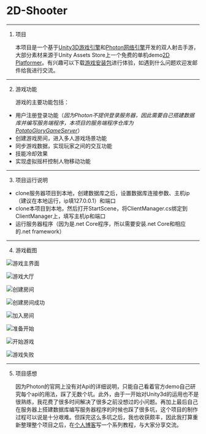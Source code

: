 # 2D-Shooter

---
1. 项目

    本项目是一个基于[Unity3D游戏引擎](https://unity3d.com/cn/)和[Photon网络引擎](https://www.photonengine.com/zh-CN/Photon)开发的双人射击手游，大部分素材来源于Unity Assets Store上一个免费的单机demo[2D Platformer](https://assetstore.unity.com/packages/essentials/tutorial-projects/2d-platformer-11228)。有兴趣可以下载[游戏安装包](http://download-1253364479.cosgz.myqcloud.com/PotatoGlory.apk)进行体验，如遇到什么问题欢迎发邮件给我进行交流。

---


2. 游戏功能

    游戏的主要功能包括：
* 用户注册登录功能（*因为Photon不提供登录服务器，因此需要自己搭建数据库并编写服务端程序，本项目的服务端程序仓库为[PotatoGloryGameServer](https://github.com/AsanCai/PotatoGloryGameServer)*）
* 创建游戏房间，进入多人游戏场景功能
* 同步游戏数据，实现玩家之间的交互功能
* 技能冷却效果
* 实现虚拟摇杆控制人物移动功能

---

3. 项目运行说明

* clone服务器项目到本地，创建数据库之后，设置数据库连接参数、主机ip（建议在本地运行，ip填127.0.0.1）和端口
* clone本项目到本地，然后打开StartScene，将ClientManager.cs绑定到ClientManager上，填写主机ip和端口
* 运行服务器程序（因为是.net Core程序，所以需要安装.net Core和相应的.net framework）


---

4. 游戏截图

![游戏主界面](https://github.com/AsanCai/2D-Shooter/raw/android/Images/img1.png)

![游戏大厅](https://github.com/AsanCai/2D-Shooter/raw/android/Images/img2.png)

![创建房间](https://github.com/AsanCai/2D-Shooter/raw/android/Images/img3.png)

![创建房间成功](https://github.com/AsanCai/2D-Shooter/raw/android/Images/img4.png)

![加入房间](https://github.com/AsanCai/2D-Shooter/raw/android/Images/img5.png)

![准备开始](https://github.com/AsanCai/2D-Shooter/raw/android/Images/img6.png)

![开始游戏](https://github.com/AsanCai/2D-Shooter/raw/android/Images/img7.png)

![游戏失败](https://github.com/AsanCai/2D-Shooter/raw/android/Images/img8.png)

---

5. 项目感想

    因为Photon的官网上没有对Api的详细说明，只能自己看着官方demo自己研究每个api的用法，踩了无数个坑。此外，由于一开始对Unity3d的运用也不是很熟练，我花费了很多时间解决了很多之前没想过的小问题。再加上最后自己在服务器上搭建数据库编写服务器程序的时候也踩了很多坑，这个项目的制作过程可以说是十分艰难。但踩完这么多坑之后，我也收获颇丰，因此我打算重新整理整个项目之后，在[个人博客](asancai.github.io)写一个系列教程，与大家分享交流。

